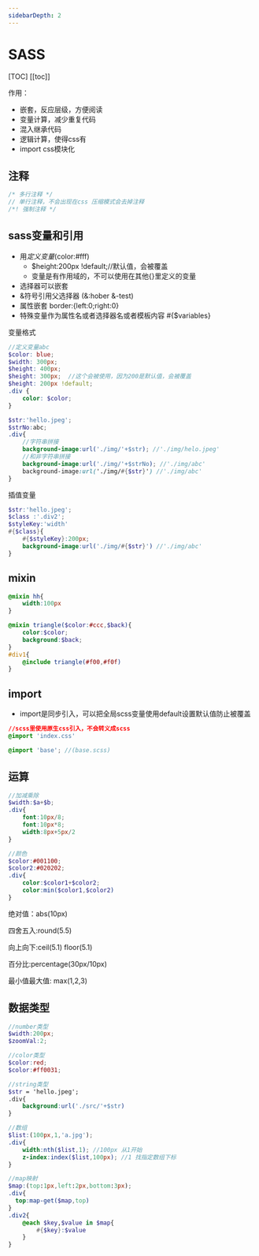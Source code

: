 ```yaml
---
sidebarDepth: 2
---
```


# SASS

[TOC]
[[toc]]

作用：

- 嵌套，反应层级，方便阅读
- 变量计算，减少重复代码
- 混入继承代码
- 逻辑计算，使得css有
- import css模块化

## 注释

```scss
/* 多行注释 */
// 单行注释，不会出现在css 压缩模式会去掉注释
/*! 强制注释 */
```



## sass变量和引用

- 用$定义变量($color:#fff)  
  - $height:200px !default;//默认值，会被覆盖
  - 变量是有作用域的，不可以使用在其他{}里定义的变量
- 选择器可以嵌套
- &符号引用父选择器 (&:hober &-test)
- 属性嵌套 border:{left:0;right:0}
- 特殊变量作为属性名或者选择器名或者模板内容 #{$variables}

变量格式

```scss
//定义变量abc
$color: blue;
$width: 300px;
$height: 400px;
$height: 300px;  //这个会被使用，因为200是默认值，会被覆盖
$height: 200px !default; 
.div {
    color: $color;
}
```

```scss
$str:'hello.jpeg';
$strNo:abc;
.div{
    //字符串拼接
    background-image:url('./img/'+$str); //'./img/helo.jpeg'
    //和非字符串拼接
    background-image:url('./img/'+$strNo); //'./img/abc'
    background-image:url('./img/#{$str}') //'./img/abc'
}
```

插值变量

```scss
$str:'hello.jpeg';
$class :'.div2';
$styleKey:'width'
#{$class}{
    #{$styleKey}:200px;
    background-image:url('./img/#{$str}') //'./img/abc'
}
```

## mixin

```scss
@mixin hh{
    width:100px
}
```



```scss
@mixin triangle($color:#ccc,$back){
    color:$color;
    background:$back;
}
#div1{
    @include triangle(#f00,#f0f)
}
```

## import

- import是同步引入，可以把全局scss变量使用default设置默认值防止被覆盖

```css
//scss里使用原生css引入，不会转义成scss
@import 'index.css'
```

```scss
@import 'base'; //(base.scss)
```

## 运算

```scss
//加减乘除
$width:$a+$b;
.div{
    font:10px/8;
    font:10px*8;
    width:8px+5px/2
}
```

```scss
//颜色
$color:#001100;
$color2:#020202;
.div{
    color:$color1+$color2;
    color:min($color1,$color2)
}
```





绝对值：abs(10px)

四舍五入:round(5.5)

向上向下:ceil(5.1) floor(5.1)

百分比:percentage(30px/10px)

最小值最大值: max(1,2,3)

## 数据类型

```scss
//number类型
$width:200px;  
$zoomVal:2;

//color类型
$color:red;
$color:#ff0031;

//string类型
$str = 'hello.jpeg';
.div{
    background:url('./src/'+$str)
}

//数组
$list:(100px,1,'a.jpg');
.div{
    width:nth($list,1); //100px 从1开始
	z-index:index($list,100px); //1 找指定数组下标
}

//map映射
$map:(top:1px,left:2px,bottom:3px);
.div{
  top:map-get($map,top)  
}
.div2{
    @each $key,$value in $map{
        #{$key}:$value
    }
}
```









```

```